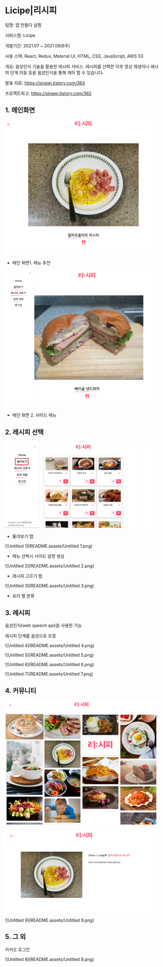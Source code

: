 # Licipe|리시피

팀명: 앱 만들다 살찜

서비스명: Licipe

개발기간: 2021.07 ~ 2021.08(6주)

사용 스택: React, Redux, Material UI, HTML, CSS, JavaScript, AWS S3

개요: 음성인식 기술을 활용한 레시피 서비스. 레시피를 선택한 이후 영상 재생이나 레시피 단계 이동 등을 음성인식을 통해 제어 할 수 있습니다.



발표 자료: https://sinawi.tistory.com/364

프로젝트회고: https://sinawi.tistory.com/362 



## 1. 메인화면

![licipe_main_1](README.assets/licipe_main_1.png)

- 메인 화면1. 메뉴 추천



![licipe_main_2](README.assets/licipe_main_2.png)

- 메인 화면 2. 사이드 메뉴



## 2. 레시피 선택

![Untitled](README.assets/Untitled.png)

- 둘러보기 탭

![Untitled 1](README.assets/Untitled 1.png)

- 메뉴 선택시 사이드 설명 생성



![Untitled 2](README.assets/Untitled 2.png)

- 레시피 고르기 탭

![Untitled 3](README.assets/Untitled 3.png)

- 요리 별 분류





## 3. 레시피

음성인식(web speech api)을 사용한 기능

레시피 단계를 음성으로 조절

![Untitled 4](README.assets/Untitled 4.png)

![Untitled 5](README.assets/Untitled 5.png)

![Untitled 6](README.assets/Untitled 6.png)

![Untitled 7](README.assets/Untitled 7.png)

## 4. 커뮤니티

![licipe_community_5](README.assets/licipe_community_5.png)

![licipe_community_6](README.assets/licipe_community_6.png)

![Untitled 9](README.assets/Untitled 9.png)

## 5. 그 외

카카오 로그인

![Untitled 8](README.assets/Untitled 8.png)